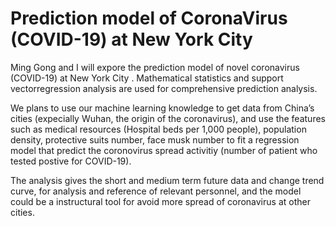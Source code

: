# Prediction model of CoronaVirus (COVID-19) at New York City

Ming Gong and I will expore the prediction model of novel coronavirus (COVID-19) at New York City . Mathematical statistics and support vectorregression analysis are used for comprehensive prediction analysis. 
   
We plans to use our machine learning knowledge to get data from China’s cities (expecially Wuhan, the origin of the coronavirus), and use the features such as medical resources (Hospital beds per 1,000 people), population density, protective suits number, face musk number to fit a regression model that predict the coronovirus spread activitiy (number of patient who tested postive for COVID-19).
    
The analysis gives the short and medium term future data and change trend curve, for analysis and reference of relevant personnel, and the model could be a instructural tool for avoid more spread of coronavirus at other cities. 
